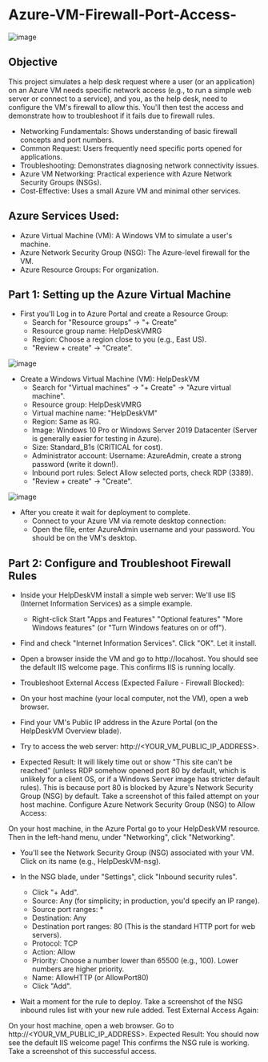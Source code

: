 # Azure-VM-Firewall-Port-Access-



![image](https://github.com/user-attachments/assets/6c36f9e7-7d44-4ad6-82d2-884cba816a1e)

<h2> Objective </h2>


 This project simulates a help desk request where a user (or an application) on an Azure VM needs specific network access (e.g., to run a simple web server or connect to a service), and you, as the help desk, need to configure the VM's firewall to allow this. You'll then test the access and demonstrate how to troubleshoot if it fails due to firewall rules.






- Networking Fundamentals: Shows understanding of basic firewall concepts and port numbers.
- Common Request: Users frequently need specific ports opened for applications.
- Troubleshooting: Demonstrates diagnosing network connectivity issues.
- Azure VM Networking: Practical experience with Azure Network Security Groups (NSGs).
- Cost-Effective: Uses a small Azure VM and minimal other services.


<h2>Azure Services Used: </h2>

- Azure Virtual Machine (VM): A Windows VM to simulate a user's machine.
- Azure Network Security Group (NSG): The Azure-level firewall for the VM.
- Azure Resource Groups: For organization.







<h2>Part 1: Setting up the Azure Virtual Machine </h2>



- First you'll Log in to Azure Portal and create a Resource Group: 
    - Search for "Resource groups" -> "+ Create"
    - Resource group name: HelpDeskVMRG
    - Region: Choose a region close to you (e.g., East US).
    - "Review + create" -> "Create".
 
![image](https://github.com/user-attachments/assets/60226cc1-26fe-41e8-b035-2a8fef477c02)




- Create a Windows Virtual Machine (VM): HelpDeskVM
    - Search for "Virtual machines" -> "+ Create" -> "Azure virtual machine".
    - Resource group: HelpDeskVMRG
    - Virtual machine name: "HelpDeskVM"
    - Region: Same as RG.
    - Image: Windows 10 Pro or Windows Server 2019 Datacenter (Server is generally easier for testing in Azure).
    - Size: Standard_B1s (CRITICAL for cost).
    - Administrator account: Username: AzureAdmin, create a strong password (write it down!).
    - Inbound port rules: Select Allow selected ports, check RDP (3389).
    - "Review + create" -> "Create".
 
![image](https://github.com/user-attachments/assets/a745996a-235d-409d-992d-4d3de9d3a30f)


 - After you create it wait for deployment to complete.
    - Connect to your Azure VM via remote desktop connection:
    - Open the file, enter AzureAdmin username and your password. You should be on the VM's desktop.


<h2>Part 2: Configure and Troubleshoot Firewall Rules</h2>

   - Inside your HelpDeskVM install a simple web server: We'll use IIS (Internet Information Services) as a simple example.
      - Right-click Start "Apps and Features" "Optional features"  "More Windows features" (or "Turn Windows features on or off").
           
           
          
     
 - Find and check "Internet Information Services". Click "OK". Let it install.
 - Open a browser inside the VM and go to http://locahost. You should see the default IIS welcome page. This confirms IIS is running locally.
 - Troubleshoot External Access (Expected Failure - Firewall Blocked):

 - On your host machine (your local computer, not the VM), open a web browser.
 - Find your VM's Public IP address in the Azure Portal (on the HelpDeskVM Overview blade).
 - Try to access the web server: http://<YOUR_VM_PUBLIC_IP_ADDRESS>.

- Expected Result: It will likely time out or show "This site can't be reached" (unless RDP somehow opened port 80 by default, which is unlikely for a client OS, or if a Windows Server image has stricter default rules). This is because port 80 is blocked by Azure's Network Security Group (NSG) by default. Take a screenshot of this failed attempt on your host machine.
Configure Azure Network Security Group (NSG) to Allow Access:



On your host machine, in the Azure Portal go to your HelpDeskVM resource. Then in the left-hand menu, under "Networking", click "Networking".

- You'll see the Network Security Group (NSG) associated with your VM. Click on its name (e.g., HelpDeskVM-nsg).
- In the NSG blade, under "Settings", click "Inbound security rules".
   - Click "+ Add".
   - Source: Any (for simplicity; in production, you'd specify an IP range).
   - Source port ranges: *
   - Destination: Any
   - Destination port ranges: 80 (This is the standard HTTP port for web servers).
   - Protocol: TCP
   - Action: Allow
   - Priority: Choose a number lower than 65500 (e.g., 100). Lower numbers are higher priority.
   - Name: AllowHTTP (or AllowPort80)
   - Click "Add".

- Wait a moment for the rule to deploy. Take a screenshot of the NSG inbound rules list with your new rule added.
Test External Access Again:

On your host machine, open a web browser.
Go to http://<YOUR_VM_PUBLIC_IP_ADDRESS>.
Expected Result: You should now see the default IIS welcome page! This confirms the NSG rule is working. Take a screenshot of this successful access. 

